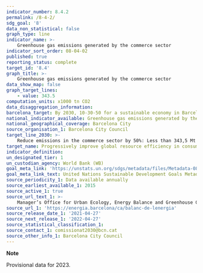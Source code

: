```yaml
---
indicator_number: 8.4.2
permalink: /8-4-2/
sdg_goal: '8'
data_non_statistical: false
graph_type: line
indicator_name: >-
    Greenhouse gas emissions generated by the commerce sector
indicator_sort_order: 08-04-02
published: true
reporting_status: complete
target_id: '8.4'
graph_title: >-
    Greenhouse gas emissions generated by the commerce sector
data_show_map: false
graph_target_lines:
    - value: 343.5
computation_units: x1000 tn CO2
data_disaggregation_information: 
barcelona_target: By 2030, 10-30-50 for a sustainable economy in Barcelona
national_indicator_available: Greenhouse gas emissions generated by the commerce sector
national_geographical_coverage: Barcelona City
source_organisation_1: Barcelona City Council
target_line_2030: >-
    Reduce emissions in the commerce sector by 50%: Less than 343,5 Mt of CO2 in 2030
target_name: Progressively improve global resource efficiency in consumption and production, and endeavour to decouple economic growth from environmental degradation, in accordance with the 10-year framework of programmes on sustainable consumption and production, with developed countries taking the lead
indicator_definition:
un_designated_tier: 1
un_custodian_agency: World Bank (WB)
goal_meta_link: 'https://unstats.un.org/sdgs/metadata/files/Metadata-08-04-02.pdf'
goal_meta_link_text: United Nations Sustainable Development Goals Metadata (pdf 894kB)
source_periodicity_1: Data available annually
source_earliest_available_1: 2015
source_active_1: true
source_url_text_1: >-
    Manager’s Office for Urban Ecology, Energy Balance and Greenhouse Gas Emissions in Barcelona  
source_url_1: 'https://energia.barcelona/ca/balanc-de-lenergia'
source_release_date_1: '2021-04-27'
source_next_release_1: '2022-04-27'
source_statistical_classification_1: 
source_contact_1: comissionat2030@bcn.cat
source_other_info_1: Barcelona City Council
---
```

**Note** 

Provisional data for 2023.
